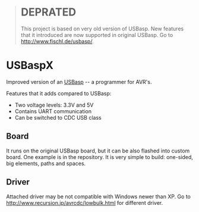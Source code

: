 > # DEPRATED
>
> This project is based on very old version of USBasp.
> New features that it introduced are now supported in
> original USBasp. Go to http://www.fischl.de/usbasp/.

# USBaspX

Improved version of an [USBasp](http://www.fischl.de/usbasp/) --
a programmer for AVR's.

Features that it adds compared to USBasp:

 - Two voltage levels: 3.3V and 5V
 - Contains UART communication
 - Can be switched to CDC USB class

## Board

It runs on the original USBasp board,
but it can be also flashed into custom board.
One example is in the repository.
It is very simple to build:
one-sided, big elements, paths and spaces.

## Driver

Attached driver may be not compatible with Windows newer
than XP. Go to http://www.recursion.jp/avrcdc/lowbulk.html
for different driver.
